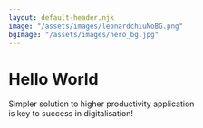 ```yaml
---
layout: default-header.njk
image: "/assets/images/leonardchiuNoBG.png"
bgImage: "/assets/images/hero_bg.jpg"
---
```


# Hello World

Simpler solution to higher productivity application  
is key to success in digitalisation!